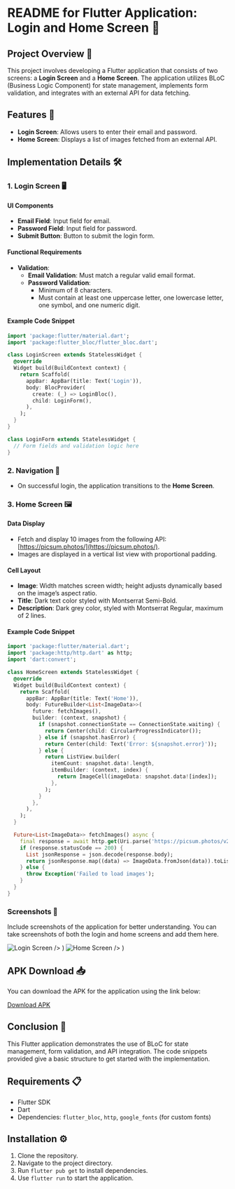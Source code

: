 
# README for Flutter Application: Login and Home Screen 🎉

## Project Overview 🌟

This project involves developing a Flutter application that consists of two screens: a **Login Screen** and a **Home Screen**. The application utilizes BLoC (Business Logic Component) for state management, implements form validation, and integrates with an external API for data fetching.

## Features 🚀

- **Login Screen**: Allows users to enter their email and password.
- **Home Screen**: Displays a list of images fetched from an external API.

## Implementation Details 🛠️

### 1. Login Screen 🖥️

#### UI Components

- **Email Field**: Input field for email.
- **Password Field**: Input field for password.
- **Submit Button**: Button to submit the login form.

#### Functional Requirements

- **Validation**:
  - **Email Validation**: Must match a regular valid email format.
  - **Password Validation**:
    - Minimum of 8 characters.
    - Must contain at least one uppercase letter, one lowercase letter, one symbol, and one numeric digit.

#### Example Code Snippet

```dart
import 'package:flutter/material.dart';
import 'package:flutter_bloc/flutter_bloc.dart';

class LoginScreen extends StatelessWidget {
  @override
  Widget build(BuildContext context) {
    return Scaffold(
      appBar: AppBar(title: Text('Login')),
      body: BlocProvider(
        create: (_) => LoginBloc(),
        child: LoginForm(),
      ),
    );
  }
}

class LoginForm extends StatelessWidget {
  // Form fields and validation logic here
}
```

### 2. Navigation 🔄

- On successful login, the application transitions to the **Home Screen**.

### 3. Home Screen 🖼️

#### Data Display

- Fetch and display 10 images from the following API: [https://picsum.photos/](https://picsum.photos/).
- Images are displayed in a vertical list view with proportional padding.

#### Cell Layout

- **Image**: Width matches screen width; height adjusts dynamically based on the image’s aspect ratio.
- **Title**: Dark text color styled with Montserrat Semi-Bold.
- **Description**: Dark grey color, styled with Montserrat Regular, maximum of 2 lines.

#### Example Code Snippet

```dart
import 'package:flutter/material.dart';
import 'package:http/http.dart' as http;
import 'dart:convert';

class HomeScreen extends StatelessWidget {
  @override
  Widget build(BuildContext context) {
    return Scaffold(
      appBar: AppBar(title: Text('Home')),
      body: FutureBuilder<List<ImageData>>(
        future: fetchImages(),
        builder: (context, snapshot) {
          if (snapshot.connectionState == ConnectionState.waiting) {
            return Center(child: CircularProgressIndicator());
          } else if (snapshot.hasError) {
            return Center(child: Text('Error: ${snapshot.error}'));
          } else {
            return ListView.builder(
              itemCount: snapshot.data!.length,
              itemBuilder: (context, index) {
                return ImageCell(imageData: snapshot.data![index]);
              },
            );
          }
        },
      ),
    );
  }

  Future<List<ImageData>> fetchImages() async {
    final response = await http.get(Uri.parse('https://picsum.photos/v2/list?page=1&limit=10'));
    if (response.statusCode == 200) {
      List jsonResponse = json.decode(response.body);
      return jsonResponse.map((data) => ImageData.fromJson(data)).toList();
    } else {
      throw Exception('Failed to load images');
    }
  }
}
```

### Screenshots 📸

Include screenshots of the application for better understanding. You can take screenshots of both the login and home screens and add them here.

![Login Screen](https://github.com/user-attachments/assets/b49e7a68-9882-4614-87e3-c4a0514087d4) />
)
![Home Screen](https://github.com/user-attachments/assets/c355a5d2-f77a-4feb-b9d4-54370ecdda93) />
)

## APK Download 📥

You can download the APK for the application using the link below:

[Download APK](https://drive.google.com/drive/folders/1KvTd-8ky9ER2GzQoyZkBZZZSyKbJBGHz)

## Conclusion 🎊

This Flutter application demonstrates the use of BLoC for state management, form validation, and API integration. The code snippets provided give a basic structure to get started with the implementation.

## Requirements 📋

- Flutter SDK
- Dart
- Dependencies: `flutter_bloc`, `http`, `google_fonts` (for custom fonts)

## Installation ⚙️

1. Clone the repository.
2. Navigate to the project directory.
3. Run `flutter pub get` to install dependencies.
4. Use `flutter run` to start the application.


